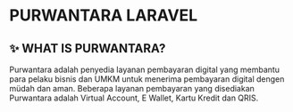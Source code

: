 # PURWANTARA LARAVEL

## ✨ WHAT IS PURWANTARA?
Purwantara adalah penyedia layanan pembayaran digital yang membantu para pelaku bisnis dan UMKM untuk menerima pembayaran digital dengen müdah dan aman. Beberapa layanan pembayaran yang disediakan Purwantara adalah Virtual Account, E Wallet, Kartu Kredit dan QRIS.